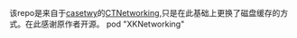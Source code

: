 该repo是来自于[casetwy](https://github.com/casatwy)的[CTNetworking](https://github.com/casatwy/CTNetworking),只是在此基础上更换了磁盘缓存的方式。在此感谢原作者开源。
pod "XKNetworking"
